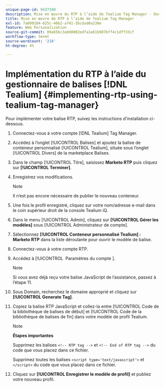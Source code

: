 ```yaml
---
unique-page-id: 9437340
description: Mise en œuvre du RTP à l’aide de Tealium Tag Manager - Documents Marketo - Documentation du produit
title: Mise en œuvre de RTP à l’aide de Tealium Tag Manager
exl-id: 7a099184-625c-46b2-a741-3bcdad0a238e
feature: Web Personalization
source-git-commit: 09a656c3a0d0002edfa1a61b987bff4c1dff33cf
workflow-type: tm+mt
source-wordcount: '218'
ht-degree: 4%

---
```


# Implémentation du RTP à l’aide du gestionnaire de balises [!DNL Tealium] {#implementing-rtp-using-tealium-tag-manager}

Pour implémenter votre balise RTP, suivez les instructions d’installation ci-dessous.

1. Connectez-vous à votre compte [!DNL Tealium] Tag Manager.

1. Accédez à l’onglet [!UICONTROL Balises] et ajoutez la balise de conteneur personnalisé [!UICONTROL Tealium], située sous l’onglet [!UICONTROL Divers] de la marketplace Balises.

1. Dans le champ [!UICONTROL Titre], saisissez **Marketo RTP** puis cliquez sur **[!UICONTROL Terminer]**.

1. Enregistrez vos modifications.

   >[!NOTE]
   >
   >Il n’est pas encore nécessaire de publier le nouveau conteneur.

1. Une fois le profil enregistré, cliquez sur votre nom/adresse e-mail dans le coin supérieur droit de la console Tealium iQ.

1. Dans le menu [!UICONTROL Admin], cliquez sur **[!UICONTROL Gérer les modèles]** sous [!UICONTROL Administrateur de compte].

1. Sélectionnez **[!UICONTROL Conteneur personnalisé Tealium] : Marketo RTP** dans la liste déroulante pour ouvrir le modèle de balise.

1. Connectez-vous à votre compte RTP.

1. Accédez à [!UICONTROL &#x200B; Paramètres du compte &#x200B;].

   >[!NOTE]
   >
   >Si vous avez déjà reçu votre balise JavaScript de l’assistance, passez à l’étape 11.

1. Sous Domain, recherchez le domaine approprié et cliquez sur **[!UICONTROL Generate Tag]**.

1. Copiez la balise RTP JavaScript et collez-la entre [!UICONTROL Code de la bibliothèque de balises de début] et [!UICONTROL Code de la bibliothèque de balises de fin] dans votre modèle de profil Tealium.

   >[!NOTE]
   >
   >**Étapes importantes**
   >
   >Supprimez les balises `<!-- RTP tag -->` et `<!-- End of RTP tag -->` du code que vous placez dans ce fichier.
   >
   >Supprimez toutes les balises `<script type='text/javascript'>` et `</script>` du code que vous placez dans ce fichier.

1. Cliquez sur **[!UICONTROL Enregistrer le modèle de profil]** et publiez votre nouveau profil.
